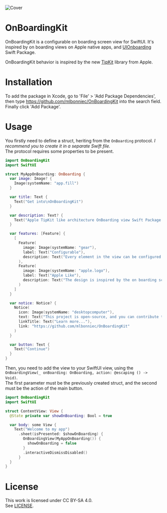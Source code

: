![Cover](https://github.com/mlbonniec/OnBoardingKit/assets/29955402/cfeb845f-f2d9-478e-9b07-33de8f41eae2)
# OnBoardingKit

OnBoardingKit is a configurable on boarding screen view for SwiftUI.
It's inspired by on boarding views on Apple native apps, and [UIOnboarding](https://github.com/lascic/uionboarding) Swift Package.

OnBoardingKit behavior is inspired by the new [TipKit](https://developer.apple.com/documentation/tipkit) library from Apple.

# Installation
To add the package in Xcode, go to 'File' > 'Add Package Dependencies', then type https://github.com/mlbonniec/OnBoardingKit into the search field. Finally click 'Add Package'.

# Usage
You firstly need to define a struct, heriting from the `OnBoarding` protocol. *I recommend you to create it in a separate Swift file.*  
The protocol requires some properties to be present.

```swift
import OnBoardingKit
import SwiftUI

struct MyAppOnBoarding: OnBoarding {
  var image: Image? {
    Image(systemName: "app.fill")
  }

  var title: Text {
    Text("Get into\nOnBoardingKit")
  }

  var description: Text? {
    Text("Apple TipKit like architecture OnBoarding view Swift Package.")
  }

  var features: [Feature] {
    [
      Feature(
        image: Image(systemName: "gear"),
        label: Text("Configurable"),
        description: Text("Every element in the view can be configured. You can hide labels, text, images depending on your needs")
      ),
      Feature(
        image: Image(systemName: "apple.logo"),
        label: Text("Apple Like"),
        description: Text("The design is inspired by the on boarding screens you can find on iMovie, Pages, Keynote etc.")
      )
    ]
  }

  var notice: Notice? {
    Notice(
      icon: Image(systemName: "desktopcomputer"),
      text: Text("This project is open-source, and you can contribute to it."),
      linkTitle: Text("Learn more..."),
      link: "https://github.com/mlbonniec/OnBoardingKit"
    )
  }

  var button: Text {
    Text("Continue")
  }
}
```

Then, you need to add the view to your SwiftUI view, using the `OnBoardingView(_ onBoarding: OnBoarding, action: @escaping () -> Void)`.  
The first parameter must be the previously created struct, and the second must be the action of the main button.

```swift
import OnBoardingKit
import SwiftUI

struct ContentView: View {
  @State private var showOnBoarding: Bool = true

  var body: some View {
    Text("Welcome to my app")
      .sheet(isPresented: $showOnBoarding) {
        OnBoardingView(MyAppOnBoarding()) {
          showOnBoarding = false
        }
        .interactiveDismissDisabled()
      }
  }
}
```

# License
This work is licensed under CC BY-SA 4.0.  
See [LICENSE](./LICENSE).
